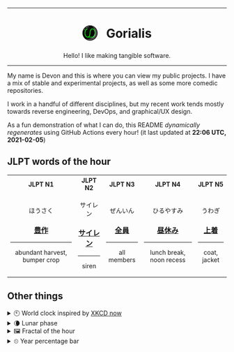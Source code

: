 ***

<h1 align="center">
<sub>
    <img src="readme/resources/avatar.png" height="36">
</sub>
&nbsp;
Gorialis
</h1>
<p align="center">
Hello! I like making tangible software.
</p>

***

My name is Devon and this is where you can view my public projects. I have a mix of stable and experimental projects, as well as some more comedic repositories.

I work in a handful of different disciplines, but my recent work tends mostly towards reverse engineering, DevOps, and graphical/UX design.

As a fun demonstration of what I can do, this README *dynamically regenerates* using GitHub Actions every hour! (it last updated at **22:06 UTC, 2021-02-05**)

<h2>JLPT words of the hour</h2>
<table>
    <tr>
        <th>JLPT N1</th>
        <th>JLPT N2</th>
        <th>JLPT N3</th>
        <th>JLPT N4</th>
        <th>JLPT N5</th>
    </tr>
    <tr>
        <td>
            <p align="center">ほうさく</p>
            <h3 align="center"><b><a href="https://jisho.org/search/%E8%B1%8A%E4%BD%9C">豊作</a></b></h3>
            <hr>
            <p align="center">abundant harvest,<wbr> bumper crop</p>
        </td>
        <td>
            <p align="center">サイレン</p>
            <h3 align="center"><b><a href="https://jisho.org/search/%E3%82%B5%E3%82%A4%E3%83%AC%E3%83%B3">サイレン</a></b></h3>
            <hr>
            <p align="center">siren</p>
        </td>
        <td>
            <p align="center">ぜんいん</p>
            <h3 align="center"><b><a href="https://jisho.org/search/%E5%85%A8%E5%93%A1">全員</a></b></h3>
            <hr>
            <p align="center">all members</p>
        </td>
        <td>
            <p align="center">ひるやすみ</p>
            <h3 align="center"><b><a href="https://jisho.org/search/%E6%98%BC%E4%BC%91%E3%81%BF">昼休み</a></b></h3>
            <hr>
            <p align="center">lunch break,<wbr> noon recess</p>
        </td>
        <td>
            <p align="center">うわぎ</p>
            <h3 align="center"><b><a href="https://jisho.org/search/%E4%B8%8A%E7%9D%80">上着</a></b></h3>
            <hr>
            <p align="center">coat,<wbr> jacket</p>
        </td>
    </tr>
</table>

<h2>Other things</h2>
<details>
<summary>🕙  World clock inspired by <a href="https://xkcd.com/now">XKCD now</a></summary>

> <img src="generated/now.png" width="512">

</details>
<details>
<summary>🌘 Lunar phase</summary>

The moon is approximately 82.34% through its phase (Waning Crescent).

</details>
<details>
<summary>&#x1f5bc; Fractal of the hour</summary>

> <img src="generated/fractal.png" width="512">

</details>
<details>
<summary>&#x23f2; Year percentage bar</summary>
<pre><code>2021 [█▁▁▁▁▁▁▁▁▁▁▁▁▁▁▁▁▁▁▁] 9.84%</code></pre>
</details>
